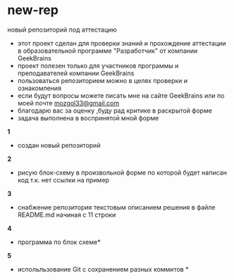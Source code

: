# new-rep
новый репозиторий под аттестацию
* этот проект сделан для проверки знаний и прохождение аттестации в образовательной программе "Разработчик" от компании GeekBrains
* проект полезен только для участников программы и преподавателей компании GeekBrains
* пользоваться репозиторием можно в целях проверки и ознакомления
* если будут вопросы можете писать мне на сайте GeekBrains или по моей почте mozgol33@gmail.com
* благодарю вас за оценку ,буду рад критике в раскрытой форме
* задача выполнена в воспринятой мной форме


**1**
* создан новый репозиторий

**2**
* рисую блок-схему в произвольной форме по которой будет написан код т.к. нет ссылки на пример
  
**3**
* снабжение репозитория текстовым описанием решения в файле README.md начиная с 11 строки
  
**4**
* программа по блок схеме*


**5**
* испольльзование Git с сохранением разных коммитов *
